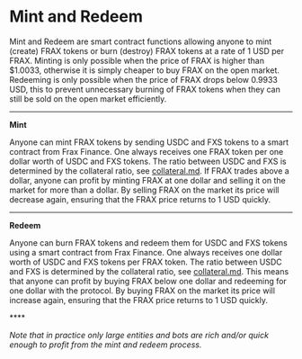 # Mint and Redeem

Mint and Redeem are smart contract functions allowing anyone to mint (create) FRAX tokens or burn (destroy) FRAX tokens at a rate of 1 USD per FRAX. Minting is only possible when the price of FRAX is higher than $1.0033, otherwise it is simply cheaper to buy FRAX on the open market. Redeeming is only possible when the price of FRAX drops below 0.9933 USD, this to prevent unnecessary burning of FRAX tokens when they can still be sold on the open market efficiently.

****

**Mint**

Anyone can mint FRAX tokens by sending USDC and FXS tokens to a smart contract from Frax Finance. One always receives one FRAX token per one dollar worth of USDC and FXS tokens. The ratio between USDC and FXS is determined by the collateral ratio, see [collateral.md](collateral.md "mention"). If FRAX trades above a dollar, anyone can profit by minting FRAX at one dollar and selling it on the market for more than a dollar. By selling FRAX on the market its price will decrease again, ensuring that the FRAX price returns to 1 USD quickly.

****

**Redeem**

Anyone can burn FRAX tokens and redeem them for USDC and FXS tokens using a smart contract from Frax Finance. One always receives one dollar worth of USDC and FXS tokens per FRAX token.  The ratio between USDC and FXS is determined by the collateral ratio, see [collateral.md](collateral.md "mention"). This means that anyone can profit by buying FRAX below one dollar and redeeming for one dollar with the protocol. By buying FRAX on the market its price will increase again, ensuring that the FRAX price returns to 1 USD quickly.

&#x20;****&#x20;

_Note that in practice only large entities and bots are rich and/or quick enough to profit from the mint and redeem process._
